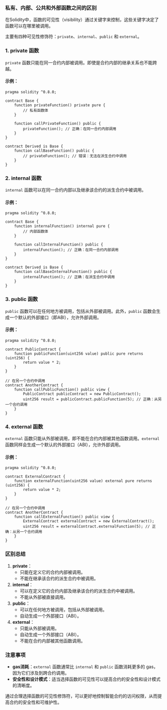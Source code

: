 ### 私有、内部、公共和外部函数之间的区别

在Solidity中，函数的可见性（visibility）通过关键字来控制，这些关键字决定了函数可以在哪里被调用。

主要有四种可见性修饰符：`private`、`internal`、`public` 和 `external`。

### 1. private 函数

`private` 函数只能在同一合约内部被调用。即使是合约内部的继承关系也不能跨越。

#### 示例：

```solidity
pragma solidity ^0.8.0;

contract Base {
    function privateFunction() private pure {
        // 私有函数体
    }
    
    function callPrivateFunction() public {
        privateFunction(); // 正确：在同一合约内部调用
    }
}

contract Derived is Base {
    function callBaseFunction() public {
        // privateFunction(); // 错误：无法在派生合约中调用
    }
}
```

### 2. internal 函数

`internal` 函数可以在同一合约内部以及继承该合约的派生合约中被调用。

#### 示例：

```solidity
pragma solidity ^0.8.0;

contract Base {
    function internalFunction() internal pure {
        // 内部函数体
    }
    
    function callInternalFunction() public {
        internalFunction(); // 正确：在同一合约内部调用
    }
}

contract Derived is Base {
    function callBaseInternalFunction() public {
        internalFunction(); // 正确：在派生合约中调用
    }
}
```

### 3. public 函数

`public` 函数可以在任何地方被调用，包括从外部被调用。此外，`public` 函数会生成一个默认的外部接口（即ABI），允许外部调用。

#### 示例：

```solidity
pragma solidity ^0.8.0;

contract PublicContract {
    function publicFunction(uint256 value) public pure returns (uint256) {
        return value * 2;
    }
}

// 在另一个合约中调用
contract AnotherContract {
    function callPublicFunction() public view {
        PublicContract publicContract = new PublicContract();
        uint256 result = publicContract.publicFunction(5); // 正确：从另一个合约调用
    }
}
```

### 4. external 函数

`external` 函数只能从外部被调用，即不能在合约内部被其他函数调用。`external` 函数同样会生成一个默认的外部接口（ABI），允许外部调用。

#### 示例：

```solidity
pragma solidity ^0.8.0;

contract ExternalContract {
    function externalFunction(uint256 value) external pure returns (uint256) {
        return value * 2;
    }
}

// 在另一个合约中调用
contract AnotherContract {
    function callExternalFunction() public view {
        ExternalContract externalContract = new ExternalContract();
        uint256 result = externalContract.externalFunction(5); // 正确：从另一个合约调用
    }
}
```

### 区别总结

1. **private**：
    - 只能在定义它的合约内部被调用。
    - 不能在继承该合约的派生合约中被调用。
2. **internal**：
    - 可以在定义它的合约内部及继承该合约的派生合约中被调用。
    - 不能从外部被直接调用。
3. **public**：
    - 可以在任何地方被调用，包括从外部被调用。
    - 自动生成一个外部接口（ABI）。
4. **external**：
    - 只能从外部被调用。
    - 自动生成一个外部接口（ABI）。
    - 不能在合约内部被其他函数调用。

### 注意事项

- **gas消耗**：`external` 函数通常比 `internal` 和 `public` 函数消耗更多的 gas，因为它们涉及到跨合约调用。
- **安全性和设计模式**：适当选择函数的可见性可以提高合约的安全性和设计模式的清晰度。

通过合理选择函数的可见性修饰符，可以更好地控制智能合约的访问权限，从而提高合约的安全性和可维护性。
